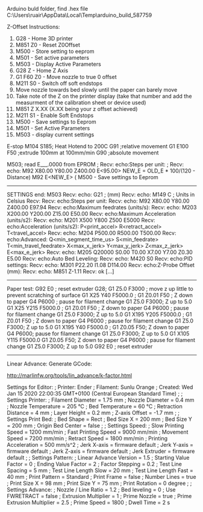 Arduino buld folder, find .hex file
C:\Users\ruair\AppData\Local\Temp\arduino_build_587759

Z-Offset Instructions:
1. G28 - Home 3D printer
2. M851 Z0 - Reset Z0Offset
3. M500 - Store setting to eeprom
4. M501 - Set active parameters
5. M503 - Display Active Parameters
6. G28 Z - Home Z Axis
7. G1 F60 Z0 - Move nozzle to true 0 offset
8. M211 S0 - Switch off soft endstops
9. Move nozzle towards bed slowly until the paper can barely move
10. Take note of the Z on the printer display (take that number and add the measurment of the calibration sheet or device used)
11. M851 Z X.XX (X.XX being your z offset achieved)
12. M211 S1 - Enable Soft Endstops
13. M500 - Save settings to Eeprom
14. M501 - Set Active Parameters
15. M503 - display current settings


E-stop
M104 S185; Heat Hotend to 200C
G91 ;relative movement
G1 E100 F50 ;extrude 100mm at 100mm/min
G90 ;absolute movement

M503; read E___.0000 from EPROM
;        Recv: echo:Steps per unit:
;        Recv: echo:  M92 X80.00 Y80.00 Z400.00 E<95.00>
NEW_E = OLD_E * 100/(120 - Distance)
M92 E<NEW_E>  (
M500 - Save settings to Eeprom



-----------------------------------------------------
SETTINGS
end: M503
Recv: echo:  G21    ; (mm)
Recv: echo:  M149 C ; Units in Celsius
Recv: 
Recv: echo:Steps per unit:
Recv: echo:  M92 X80.00 Y80.00 Z400.00 E97.94
Recv: echo:Maximum feedrates (units/s):
Recv: echo:  M203 X200.00 Y200.00 Z15.00 E50.00
Recv: echo:Maximum Acceleration (units/s2):
Recv: echo:  M201 X500 Y800 Z500 E5000
Recv: echo:Acceleration (units/s2): P<print_accel> R<retract_accel> T<travel_accel>
Recv: echo:  M204 P500.00 R500.00 T500.00
Recv: echo:Advanced: Q<min_segment_time_us> S<min_feedrate> T<min_travel_feedrate> X<max_x_jerk> Y<max_y_jerk> Z<max_z_jerk> E<max_e_jerk>
Recv: echo:  M205 Q20000 S0.00 T0.00 X7.00 Y7.00 Z0.30 E5.00
Recv: echo:Auto Bed Leveling:
Recv: echo:  M420 S0
Recv: echo:PID settings:
Recv: echo:  M301 P22.20 I1.08 D114.00
Recv: echo:Z-Probe Offset (mm):
Recv: echo:  M851 Z-1.11
Recv: ok
[...]


--------------------------------------------------
Paper test:
G92 E0 ; reset extruder 
G28;
G1 Z5.0 F3000 ; move z up little to prevent scratching of surface
G1 X25 Y40 F5000.0 ;
G1 Z0.01 F50 ; Z down to paper
G4 P6000 ; pause for filament change
G1 Z5.0 F3000;  Z up to 5.0
G1 X25 Y215 F5000.0 ;
G1 Z0.01 F50 ; Z down to paper
G4 P6000 ; pause for filament change
G1 Z5.0 F3000; Z up to 5.0
G1 X195 Y205 F5000.0 ;
G1 Z0.01 F50 ; Z down to paper
G4 P6000 ; pause for filament change
G1 Z5.0 F3000; Z up to 5.0
G1 X195 Y40 F5000.0 ;
G1 Z0.05 F50; Z down to paper
G4 P6000; pause for filament change
G1 Z5.0 F3000; Z up to 5.0
G1 X105 Y115 F5000.0
G1 Z0.05 F50; Z down to paper
G4 P6000 ; pause for filament change
G1 Z5.0 F3000; Z up to 5.0
G92 E0 ; reset extruder

--------------------------------------------------
Linear Advance:
Generate GCode:

http://marlinfw.org/tools/lin_advance/k-factor.html

Settings for Editor:
; Printer: Ender
; Filament: Sunlu Orange
; Created: Wed Jan 15 2020 22:00:35 GMT+0100 (Central European Standard Time)
;
; Settings Printer:
; Filament Diameter = 1.75 mm
; Nozzle Diameter = 0.4 mm
; Nozzle Temperature = 205 °C
; Bed Temperature = 60 °C
; Retraction Distance = 4 mm
; Layer Height = 0.2 mm
; Z-axis Offset = -1.7 mm
;
; Settings Print Bed:
; Bed Shape = Rect
; Bed Size X = 200 mm
; Bed Size Y = 200 mm
; Origin Bed Center = false
;
; Settings Speed:
; Slow Printing Speed = 1200 mm/min
; Fast Printing Speed = 9000 mm/min
; Movement Speed = 7200 mm/min
; Retract Speed = 1800 mm/min
; Printing Acceleration = 500 mm/s^2
; Jerk X-axis =  firmware default
; Jerk Y-axis =  firmware default
; Jerk Z-axis =  firmware default
; Jerk Extruder =  firmware default
;
; Settings Pattern:
; Linear Advance Version = 1.5
; Starting Value Factor = 0
; Ending Value Factor = 2
; Factor Stepping = 0.2
; Test Line Spacing = 5 mm
; Test Line Length Slow = 20 mm
; Test Line Length Fast = 40 mm
; Print Pattern = Standard
; Print Frame = false
; Number Lines = true
; Print Size X = 98 mm
; Print Size Y = 75 mm
; Print Rotation = 0 degree
;
; Settings Advance:
; Nozzle / Line Ratio = 1.2
; Bed leveling = 0
; Use FWRETRACT = false
; Extrusion Multiplier = 1
; Prime Nozzle = true
; Prime Extrusion Multiplier = 2.5
; Prime Speed = 1800
; Dwell Time = 2 s